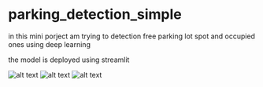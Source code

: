 # parking_detection_simple

in this mini porject am trying to detection free parking lot spot and occupied ones using deep learning 

the model is deployed using streamlit 

![alt text](https://user-images.githubusercontent.com/98902410/154133731-9ab6df30-4445-454f-8c0f-b90ac573d4f3.PNG)
![alt text](https://user-images.githubusercontent.com/98902410/154133727-abc53024-8ef1-456b-8883-a9bed0e3c180.PNG)
![alt text](https://user-images.githubusercontent.com/98902410/154133730-45c5be6f-162d-4556-9e00-d248a7645281.PNG)
